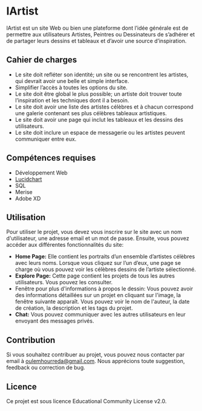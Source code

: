 # IArtist

IArtist est un site Web ou bien une plateforme dont l’idée générale est de permettre aux utilisateurs Artistes, Peintres ou Dessinateurs de s’adhérer et de partager leurs dessins et tableaux et d’avoir une source d’inspiration.

## Cahier de charges

- Le site doit refléter son identité; un site ou se rencontrent les artistes, qui devrait avoir une belle et simple interface.
- Simplifier l’accès à toutes les options du site.
- Le site doit être global le plus possible; un artiste doit trouver toute l’inspiration et les techniques dont il a besoin.
- Le site doit avoir une liste des artistes célèbres et à chacun correspond une galerie contenant ses plus célèbres tableaux artistiques.
- Le site doit avoir une page qui inclut les tableaux et les dessins des utilisateurs.
- Le site doit inclure un espace de messagerie ou les artistes peuvent communiquer entre eux.

## Compétences requises

- Développement Web
- [Lucidchart](https://www.lucidchart.com/pages/)
- SQL
- Merise
- Adobe XD

## Utilisation

Pour utiliser le projet, vous devez vous inscrire sur le site avec un nom d'utilisateur, une adresse email et un mot de passe. Ensuite, vous pouvez accéder aux différentes fonctionnalités du site:

- **Home Page:** Elle contient les portraits d’un ensemble d’artistes célèbres avec leurs noms. Lorsque vous cliquez sur l’un d’eux, une page se charge où vous pouvez voir les célèbres dessins de l’artiste sélectionné.
- **Explore Page:** Cette page contient les projets de tous les autres utilisateurs. Vous pouvez les consulter.
- Fenêtre pour plus d'informations à propos le dessin: Vous pouvez avoir des informations détaillées sur un projet en cliquant sur l'image, la fenêtre suivante apparaît. Vous pouvez voir le nom de l'auteur, la date de création, la description et les tags du projet.
- **Chat:** Vous pouvez communiquer avec les autres utilisateurs en leur envoyant des messages privés.

## Contribution

Si vous souhaitez contribuer au projet, vous pouvez nous contacter par email à oulemhourreda@gmail.com. Nous apprécions toute suggestion, feedback ou correction de bug.

## Licence

Ce projet est sous licence Educational Community License v2.0.
